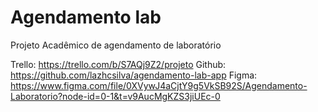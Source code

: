 # Agendamento lab

Projeto Acadêmico de agendamento de laboratório

Trello: https://trello.com/b/S7AQj9Z2/projeto
Github: https://github.com/lazhcsilva/agendamento-lab-app
Figma: https://www.figma.com/file/0XVywJ4aCjtY9g5VkSB92S/Agendamento-Laboratorio?node-id=0-1&t=v9AucMgKZS3jiUEc-0
